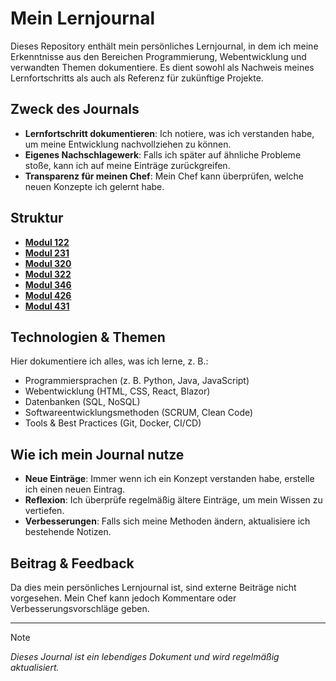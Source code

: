 # Mein Lernjournal

Dieses Repository enthält mein persönliches Lernjournal, in dem ich meine Erkenntnisse aus den Bereichen Programmierung, Webentwicklung und verwandten Themen dokumentiere. Es dient sowohl als Nachweis meines Lernfortschritts als auch als Referenz für zukünftige Projekte.

## Zweck des Journals

-   **Lernfortschritt dokumentieren**: Ich notiere, was ich verstanden habe, um meine Entwicklung nachvollziehen zu können.
-   **Eigenes Nachschlagewerk**: Falls ich später auf ähnliche Probleme stoße, kann ich auf meine Einträge zurückgreifen.
-   **Transparenz für meinen Chef**: Mein Chef kann überprüfen, welche neuen Konzepte ich gelernt habe.

## Struktur

-   **[Modul 122](./Modul%20122/)**
-   **[Modul 231](./Modul%20231/)**
-   **[Modul 320](./Modul%20320/)**
-   **[Modul 322](./Modul%20322/)**
-   **[Modul 346](./Modul%20346/)**
-   **[Modul 426](./Modul%20426/)**
-   **[Modul 431](./Modul%20431/)**

## Technologien & Themen

Hier dokumentiere ich alles, was ich lerne, z. B.:

-   Programmiersprachen (z. B. Python, Java, JavaScript)
-   Webentwicklung (HTML, CSS, React, Blazor)
-   Datenbanken (SQL, NoSQL)
-   Softwareentwicklungsmethoden (SCRUM, Clean Code)
-   Tools & Best Practices (Git, Docker, CI/CD)

## Wie ich mein Journal nutze

-   **Neue Einträge**: Immer wenn ich ein Konzept verstanden habe, erstelle ich einen neuen Eintrag.
-   **Reflexion**: Ich überprüfe regelmäßig ältere Einträge, um mein Wissen zu vertiefen.
-   **Verbesserungen**: Falls sich meine Methoden ändern, aktualisiere ich bestehende Notizen.

## Beitrag & Feedback

Da dies mein persönliches Lernjournal ist, sind externe Beiträge nicht vorgesehen. Mein Chef kann jedoch Kommentare oder Verbesserungsvorschläge geben.

---

> [!NOTE]
> _Dieses Journal ist ein lebendiges Dokument und wird regelmäßig aktualisiert._
